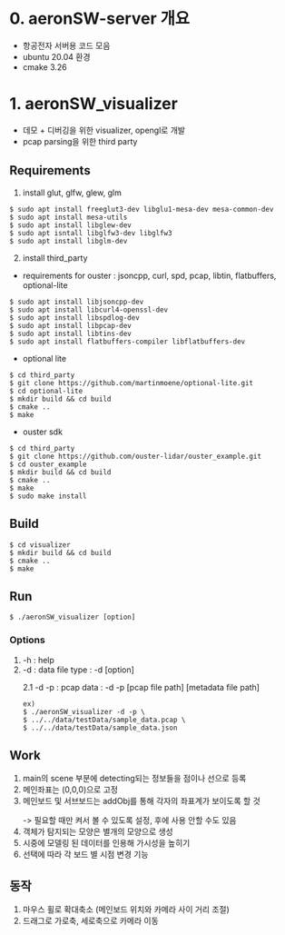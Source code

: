 # 0. aeronSW-server 개요
 - 항공전자 서버용 코드 모음
 - ubuntu 20.04 환경
 - cmake 3.26

# 1. aeronSW_visualizer
 - 데모 + 디버깅을 위한 visualizer, opengl로 개발
 - pcap parsing을 위한 third party

## Requirements

1. install glut, glfw, glew, glm
```
$ sudo apt install freeglut3-dev libglu1-mesa-dev mesa-common-dev
$ sudo apt install mesa-utils
$ sudo apt install libglew-dev
$ sudo apt isntall libglfw3-dev libglfw3
$ sudo apt install libglm-dev
```

2. install third_party
 - requirements for ouster : jsoncpp, curl, spd, pcap, libtin, flatbuffers, optional-lite
```
$ sudo apt install libjsoncpp-dev
$ sudo apt install libcurl4-openssl-dev
$ sudo apt install libspdlog-dev
$ sudo apt install libpcap-dev
$ sudo apt install libtins-dev
$ sudo apt install flatbuffers-compiler libflatbuffers-dev
```
 - optional lite
```
$ cd third_party
$ git clone https://github.com/martinmoene/optional-lite.git
$ cd optional-lite
$ mkdir build && cd build
$ cmake ..
$ make
```
 - ouster sdk 
```
$ cd third_party
$ git clone https://github.com/ouster-lidar/ouster_example.git
$ cd ouster_example
$ mkdir build && cd build
$ cmake ..
$ make
$ sudo make install
```
## Build

```
$ cd visualizer
$ mkdir build && cd build
$ cmake ..
$ make
```

## Run

```
$ ./aeronSW_visualizer [option]
```
### Options
1. -h : help
2. -d : data file type : -d [option]</p>
   2.1 -d -p : pcap data : -d -p [pcap file path] [metadata file path]
   ```
   ex)
   $ ./aeronSW_visualizer -d -p \
   $ ../../data/testData/sample_data.pcap \
   $ ../../data/testData/sample_data.json
   ```

## Work

1. main의  scene 부분에 detecting되는 정보들을 점이나 선으로 등록
2. 메인좌표는 (0,0,0)으로 고정
3. 메인보드 및 서브보드는 addObj를 통해 각자의 좌표계가 보이도록 할 것 </p>
   -> 필요할 때만 켜서 볼 수 있도록 설정, 후에 사용 안할 수도 있음
4. 객체가 탐지되는 모양은 별개의 모양으로 생성
5. 시중에 모델링 된 데이터를 인용해 가시성을 높히기
6. 선택에 따라 각 보드 별 시점 변경 기능

## 동작
1. 마우스 휠로 확대축소 (메인보드 위치와 카메라 사이 거리 조절)
2. 드래그로 가로축, 세로축으로 카메라 이동